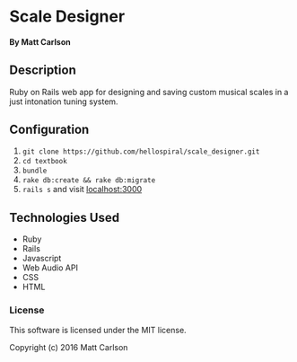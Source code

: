 # Scale Designer

#### By Matt Carlson

## Description

Ruby on Rails web app for designing and saving custom musical scales in a just intonation tuning system.


## Configuration

1. `git clone https://github.com/hellospiral/scale_designer.git`
1. `cd textbook`
1. `bundle`
1. `rake db:create && rake db:migrate`
1. `rails s` and visit [localhost:3000](http://localhost:3000)

## Technologies Used

* Ruby
* Rails
* Javascript
* Web Audio API
* CSS
* HTML

### License

This software is licensed under the MIT license.

Copyright (c) 2016 Matt Carlson
